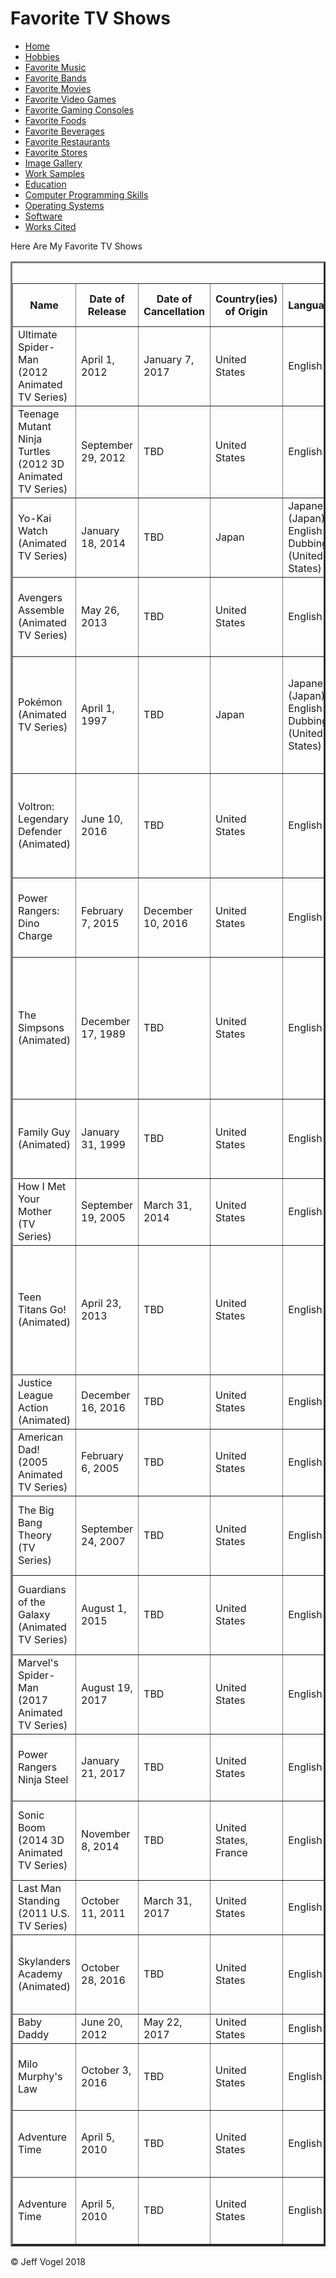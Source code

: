 <head>
	<link href="Website About Me - print.md" rel="stylesheet"/>
</head>
<body>
<div id = "header">
			<h1>Favorite TV Shows</h1>
		</div>
		<div class="nav">
			<ul>
				<li><a href="Website About Me - Main - print.md">Home</a></li>
				<li><a href="Website About Me - Hobbies - print.md">Hobbies</a></li>
				<li><a href="Website About Me - Favorite Music - print.md">Favorite Music</a></li>
				<li><a href="Website About Me - Favorite Bands - print.md">Favorite Bands</a></li>
				<li><a href="Website About Me - Favorite Movies - print.md">Favorite Movies</a></li>
				<li><a href="Website About Me - Favorite Video Games - print.md">Favorite Video Games</a></li>
				<li><a href="Website About Me - Favorite Gaming Consoles - print.md">Favorite Gaming Consoles</a></li>
				<li><a href="Website About Me - Favorite Foods - print.md">Favorite Foods</a></li>
				<li><a href="Website About Me - Favorite Beverages - print.md">Favorite Beverages</a></li>
				<li><a href="Website About Me - Favorite Restaurants - print.md">Favorite Restaurants</a></li>
				<li><a href="Website About Me - Favorite Stores - print.md">Favorite Stores</a></li>
				<li><a href="Website About Me - Image Gallery - print.md">Image Gallery</a></li>
				<li><a href="Website About Me - Work Samples - print.md">Work Samples</a></li>
				<li><a href="Website About Me - Education - print.md">Education</a></li>
				<li><a href="Website About Me - Computer Programming Skills - mobile.md">Computer Programming Skills</a></li>
				<li><a href="Website About Me - Operating Systems - mobile.md">Operating Systems</a></li>
				<li><a href="Website About Me - Software - print.md">Software</a></li>
				<li><a href="Website About Me - Works Cited - print.md">Works Cited</a></li>
			</ul>
		</div>
		<div id = "content">
			<p>Here Are My Favorite TV Shows</p>
			<div id = "myFavoriteTVShowsDivElement">
				<table border = "3">
				<caption>Favorite TV Shows</caption>
					<tr>
						<th>Name</th>
						<th>Date of Release</th>
						<th>Date of Cancellation</th>
						<th>Country(ies) of Origin</th>
						<th>Language(s)</th>
						<th>Genre(s)</th>
						<th>Number of Seasons</th>
						<th>Number of Episodes</th>
						<th>Running Time(s)</th>
						<th>Original Network(s) in the USA</th>
						<th>Composer(s)</td>
						<th>Creator(s)</th>
						<th>Resource Number</th>
					</tr>
					<tr>
						<td>Ultimate Spider-Man (2012 Animated TV Series)</td>
						<td>April 1, 2012</td>
						<td>January 7, 2017</td> 
						<td>United States</td>
						<td>English</td>
						<td>Superhero Fiction, Action, Comedy-Drama</td>
						<td>4</td>
						<td>104</td>
						<td>22 Minutes</td>
						<td>Disney XD</td>
						<td>Kevin Menthei</td>
						<td>Marvel Animation</td>
						<td><a href="Website About Me - Works Cited - print.md">1</a></td>
					</tr>
					<tr>
						<td>Teenage Mutant Ninja Turtles (2012 3D Animated TV Series)</td>
						<td>September 29, 2012</td>
						<td>TBD</td> 
						<td>United States</td>
						<td>English</td>
						<td>Action, Comedy, Drama</td>
						<td>5</td>
						<td>124</td>
						<td>22 Minutes</td>
						<td>Nickelodeon</td>
						<td>Sebastian Evans II, Stanley Martinez</td>
						<td>Ciro Nieli, Joshua Sternin, J. R. Ventimilia</td>
						<td><a href="Website About Me - Works Cited - print.md">2</a></td>
					</tr>
					<tr>
						<td>Yo-Kai Watch (Animated TV Series)</td>
						<td>January 18, 2014</td>
						<td>TBD</td>
						<td>Japan</td>
						<td>Japanese (Japan), English Dubbing (United States)</td>
						<td>Action, Comedy, Supernatural</td>
						<td>2</td>
						<td>150</td>
						<td>22 Minutes</td>
						<td>Disney XD</td>
						<td>Kenichiro Saigo</td>
						<td>Level-5</td>
						<td><a href="Website About Me - Works Cited - print.md">3</a></td>
					</tr>
					<tr>
						<td>Avengers Assemble (Animated TV Series)</td>
						<td>May 26, 2013</td>
						<td>TBD</td>
						<td>United States</td>
						<td>English</td>
						<td>Superhero, Acton, Adventure</td>
						<td>4</td>
						<td>92</td>
						<td>22 Minutes</td>
						<td>Disney XD</td>
						<td>Micheal McCuistion, Lolita Ritmanis, Kristopher Carter</td>
						<td>Marvel Animation, Man of Action</td>
						<td><a href="Website About Me - Works Cited - print.md">4</a></td>
					</tr>
					<tr>
						<td>Pok&eacute;mon (Animated TV Series)</td>
						<td>April 1, 1997</td>
						<td>TBD</td>
						<td>Japan</td>
						<td>Japanese (Japan), English Dubbing (United States)</td>
						<td>Action, Adventure, Fantasy</td>
						<td>20</td>
						<td>994</td>
						<td>22 Minutes</td>
						<td>First Run Syndication, The WB (Kids' WB), Cartoon Network, Boomerang, Disney XD, UniMas</td>
						<td>Shinji Miyazaki, Hirokazu Tanaka, Manny Corallo, John Loeffler</td>
						<td>None</td>
						<td><a href="Website About Me - Works Cited - print.md">5</a></td>
					</tr>
					<tr>
						<td>Voltron: Legendary Defender (Animated)</td>
						<td>June 10, 2016</td>
						<td>TBD</td>
						<td>United States</td>
						<td>English</td>
						<td>Action-Adventure, Science Fantasy, Mecha</td>
						<td>4</td>
						<td>39</td>
						<td>69 Minutes (First Episode), 23 Minutes (All Other Episodes)</td>
						<td>Netflix</td>
						<td>Brad Breeck</td>
						<td>None</td>
						<td><a href="Website About Me - Works Cited - print.md">6</a></td>
					</tr>
					<tr>
						<td>Power Rangers: Dino Charge</td>
						<td>February 7, 2015</td>
						<td>December 10, 2016</td>
						<td>United States</td>
						<td>English</td>
						<td>Action, Adventure, Science Fantasy, Superhero Fiction</td>
						<td>2</td>
						<td>44</td>
						<td>23 Minutes</td>
						<td>Nickelodeon</td>
						<td>Ron Wasserman (Rearranged by Noam Kaniel)</td>
						<td>Haim Saban, Toei Company</td>
						<td><a href="Website About Me - Works Cited - print.md">7</a></td>
					</tr>
					<tr>
						<td>The Simpsons (Animated)</td>
						<td>December 17, 1989</td>
						<td>TBD</td>
						<td>United States</td>
						<td>English</td>
						<td>Animated Sitcom</td>
						<td>29</td>
						<td>627</td>
						<td>21 to 24 Minutes</td>
						<td>Fox</td>
						<td>Danny Elfman (Theme Music), Richard Gibbs, Arthur B. Rubinstein, Alf Clausen, Bleeding Fingers Music</td>
						<td>Matt Groening</td>
						<td><a href="Website About Me - Works Cited - print.md">8</a></td>
					</tr>
					<tr>
						<td>Family Guy (Animated)</td>
						<td>January 31, 1999</td>
						<td>TBD</td>
						<td>United States</td>
						<td>English</td>
						<td>Animated Sitcom</td>
						<td>16</td>
						<td>298</td>
						<td>20 to 23 Minutes, 45 Minutes (Select Episodes)</td>
						<td>Fox</td>
						<td>Ron Jones, Walt Murphy</td>
						<td>Seth MacFarlane</td>
						<td><a href="Website About Me - Works Cited - print.md">9</a></td>
					</tr>
					<tr>
						<td>How I Met Your Mother (TV Series)</td>
						<td>September 19, 2005</td>
						<td>March 31, 2014</td>
						<td>United States</td>
						<td>English</td>
						<td>Sitcom, Romantic Comedy</td>
						<td>9</td>
						<td>208</td>
						<td>22 Minutes</td>
						<td>CBS</td>
						<td>John Swihart</td>
						<td>Carter Bays, Craig Thomas</td>
						<td><a href="Website About Me - Works Cited - print.md">10</a></td>
					</tr>
					<tr>
						<td>Teen Titans Go! (Animated)</td>
						<td>April 23, 2013</td>
						<td>TBD</td>
						<td>United States</td>
						<td>English</td>
						<td>Action, Comedy, Adventure, Science Fiction</td>
						<td>4</td>
						<td>203</td>
						<td>11 Minutes</td>
						<td>Cartoon Network</td>
						<td>Andy Sturmer (Remixed by Mix Master Mike) (Theme Music), Armen Chakmakian, Jason Brandt</td>
						<td>Aaron Horvath, Michael Jelenic</td>
						<td><a href="Website About Me - Works Cited - print.md">11</a></td>
					</tr>
					<tr>
						<td>Justice League Action (Animated)</td>
						<td>December 16, 2016</td>
						<td>TBD</td>
						<td>United States</td>
						<td>English</td>
						<td>Action, Adventure, Superhero, Comedy</td>
						<td>1</td>
						<td>46</td>
						<td>15 Minutes</td>
						<td>Cartoon Network</td>
						<td>Kevin Reipl</td>
						<td>None</td>
						<td><a href="Website About Me - Works Cited - print.md">12</a></td>
					</tr>
					<tr>
						<td>American Dad! (2005 Animated TV Series)</td>
						<td>February 6, 2005</td>
						<td>TBD</td>
						<td>United States</td>
						<td>English</td>
						<td>Animated Sitcom</td>
						<td>14</td>
						<td>234</td>
						<td>22 to 24 Minutes</td>
						<td>Fox, TBS</td>
						<td>Walter Murphy, Joel McNeely, Ron Jones</td>
						<td>Seth MacFarlane, Mike Barker, Matt Weitzman</td>
						<td><a href="Website About Me - Works Cited - print.md">13</a></td>
					</tr>
					<tr>
						<td>The Big Bang Theory (TV Series)</td>
						<td>September 24, 2007</td>
						<td>TBD</td>
						<td>United States</td>
						<td>English</td>
						<td>Sitcom</td>
						<td>11</td>
						<td>238</td>
						<td>18 to 22 Minutes</td>
						<td>CBS</td>
						<td>None, Barenaked Ladies (Theme Music Composer)</td>
						<td>Chuck Lorre, Bill Prady</td>
						<td><a href="Website About Me - Works Cited - print.md">14</a></td>
					</tr>
					<tr>
						<td>Guardians of the Galaxy (Animated TV Series)</td>
						<td>August 1, 2015</td>
						<td>TBD</td>
						<td>United States</td>
						<td>English</td>
						<td>Action, Adventure, Comedy, Science Fiction, Superhero</td>
						<td>2</td>
						<td>51</td>
						<td>21 to 22 Minutes</td>
						<td>Disney XD</td>
						<td>Micheal Tavera</td>
						<td>Marty Isenberg</td>
						<td><a href="Website About Me - Works Cited - print.md">15</a></td>
					</tr>
					<tr>
						<td>Marvel's Spider-Man (2017 Animated TV Series)</td>
						<td>August 19, 2017</td>
						<td>TBD</td>
						<td>United States</td>
						<td>English</td>
						<td>Superhero Fiction</td>
						<td>1</td>
						<td>14</td>
						<td>21 to 22 Minutes</td>
						<td>Disney XD</td>
						<td>Kevin Manthei</td>
						<td>Kevin Shinick</td>
						<td><a href="Website About Me - Works Cited - print.md">16</a></td>
					</tr>
					<tr>
						<td>Power Rangers Ninja Steel</td>
						<td>January 21, 2017</td>
						<td>TBD</td>
						<td>United States</td>
						<td>English</td>
						<td>Action, Adventure, Science Fiction, Superhero</td>
						<td>1</td>
						<td>21</td>
						<td>23 Minutes</td>
						<td>Nickelodeon</td>
						<td>Noam Kaniel</td>
						<td>Haim Saban, Toei Company</td>
						<td><a href="Website About Me - Works Cited - print.md">17</a></td>
					</tr>
					<tr>
						<td>Sonic Boom (2014 3D Animated TV Series)</td>
						<td>November 8, 2014</td>
						<td>TBD</td>
						<td>United States, France</td>
						<td>English</td>
						<td>Comedy, Action-Adventure, Fantasy</td>
						<td>2</td>
						<td>104</td>
						<td>11 Minutes</td>
						<td>Cartoon Network, Boomerang</td>
						<td>Micheal Richard Plowman</td>
						<td>Evan Bailey, Donna Friedman Meir, Sandrine Nguyen</td>
						<td><a href="Website About Me - Works Cited - print.md">18</a></td>
					</tr>
					<tr>
						<td>Last Man Standing (2011 U.S. TV Series)</td>
						<td>October 11, 2011</td>
						<td>March 31, 2017</td>
						<td>United States</td>
						<td>English</td>
						<td>Sitcom</td>
						<td>6</td>
						<td>130</td>
						<td>21 Minutes</td>
						<td>ABC</td>
						<td>Monte Montgomery, Carl Theil</td>
						<td>Jack Burditt</td>
						<td><a href="Website About Me - Works Cited - print.md">19</a></td>
					</tr>
					<tr>
						<td>Skylanders Academy (Animated)</td>
						<td>October 28, 2016</td>
						<td>TBD</td>
						<td>United States</td>
						<td>English</td>
						<td>Action-Adventure, Comedy, Fantasy</td>
						<td>2</td>
						<td>25</td>
						<td>44 Minutes (Episode 1), 24 - 25 Minutes</td>
						<td>Netflix</td>
						<td>Conrad Wedde, Samuel Scott, Lukasz Buda</td>
						<td>Eric Rogers</td>
						<td><a href="Website About Me - Works Cited - print.md">20</a></td>
					</tr>
					<tr>
						<td>Baby Daddy</td>
						<td>June 20, 2012</td>
						<td>May 22, 2017</td>
						<td>United States</td>
						<td>English</td>
						<td>Sitcom</td>
						<td>6</td>
						<td>100</td>
						<td>22 Minutes</td>
						<td>Freeform</td>
						<td>Doug DeAngelis</td>
						<td>Dan Berendsen</td>
						<td><a href="Website About Me - Works Cited - print.md">21</a></td>
					</tr>
					<tr>
						<td>Milo Murphy's Law</td>
						<td>October 3, 2016</td>
						<td>TBD</td>
						<td>United States</td>
						<td>English</td>
						<td>Comedy</td>
						<td>1</td>
						<td>20</td>
						<td>22 Minutes</td>
						<td>Disney XD</td>
						<td>Danny Jacob</td>
						<td>Dan Povenmire, Jeff "Swampy" Marsh</td>
						<td><a href="Website About Me - Works Cited - print.md">22</a></td>
					</tr>
					<tr>
						<td>Adventure Time</td>
						<td>April 5, 2010</td>
						<td>TBD</td>
						<td>United States</td>
						<td>English</td>
						<td>Comedy, Fantasy, Adventure, Science Fiction</td>
						<td>10</td>
						<td>274</td>
						<td>11 Minutes, 6 Minutes (pilot only)</td>
						<td>Cartoon Network</td>
						<td>Casey James Basichis, Tim Kiefer</td>
						<td>Pendleton Ward</td>
						<td><a href="Website About Me - Works Cited - print.md">23</a></td>
					</tr>
				<tr>
						<td>Adventure Time</td>
						<td>April 5, 2010</td>
						<td>TBD</td>
						<td>United States</td>
						<td>English</td>
						<td>Comedy, Fantasy, Adventure, Science Fiction</td>
						<td>10</td>
						<td>274</td>
						<td>11 Minutes, 6 Minutes (pilot only)</td>
						<td>Cartoon Network</td>
						<td>Casey James Basichis, Tim Kiefer</td>
						<td>Pendleton Ward</td>
						<td><a href="Website About Me - Works Cited - print.html">23</a></td>
					</tr>
				</table>
			</div>
		</div>
		<div id = "footer">
			<p>&copy; Jeff Vogel 2018</p>
		</div>
	</body>
